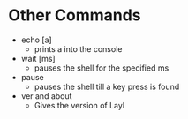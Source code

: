 # Other Commands

- echo [a]
    - prints a into the console
- wait [ms]
    - pauses the shell for the specified ms
- pause
    - pauses the shell till a key press is found
- ver and about
    - Gives the version of Layl